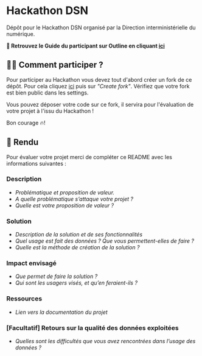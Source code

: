 # Hackathon DSN

Dépôt pour le Hackathon DSN organisé par la Direction interministérielle du numérique.

**📙 Retrouvez le Guide du participant sur Outline en cliquant [ici](https://documentation.beta.numerique.gouv.fr/doc/guide-hackathon-dsn-Vvxa7bq3O0)**

## 👩‍💻 Comment participer ? 

Pour participer au Hackathon vous devez tout d'abord créer un fork de ce dépôt. Pour cela cliquez [ici](https://github.com/etalab-ia/Hackathon-DSN/fork) puis sur *"Create fork"*. Vérifiez que votre fork est bien public dans les settings. 

Vous pouvez déposer votre code sur ce fork, il servira pour l'évaluation de votre projet à l'issu du Hackathon ! 

Bon courage 🔥!

## 🌸 Rendu

Pour évaluer votre projet merci de compléter ce README avec les informations suivantes : 

### Description

* *Problématique et proposition de valeur.*
* *A quelle problématique s’attaque votre projet ?*
* *Quelle est votre proposition de valeur ?*

### Solution

* *Description de la solution et de ses fonctionnalités*
* *Quel usage est fait des données ? Que vous permettent-elles de faire ?*
* *Quelle est la méthode de création de la solution ?*

### Impact envisagé

* *Que permet de faire la solution ?*
* *Qui sont les usagers visés, et qu’en feraient-ils ?*

### Ressources

* *Lien vers la documentation du projet*

### [Facultatif] Retours sur la qualité des données exploitées

* *Quelles sont les difficultés que vous avez rencontrées dans l’usage des données ?*
